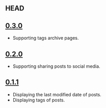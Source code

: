 ## HEAD

## [0.3.0](https://github.com/alxdhuang/minima-rock/commit/f44770bb139a508b0a9b856802bb4a576c591192)

- Supporting tags archive pages.

## [0.2.0](https://github.com/alxdhuang/minima-rock/commit/c8ac6d5b08f3cb9740b334148cc9759c4af6cffb)

- Supporting sharing posts to social media.

## [0.1.1](https://github.com/alxdhuang/minima-rock/commit/604282147f97b49e2ac529b819fc0006ef6d2956)

- Displaying the last modified date of posts.
- Displaying tags of posts.